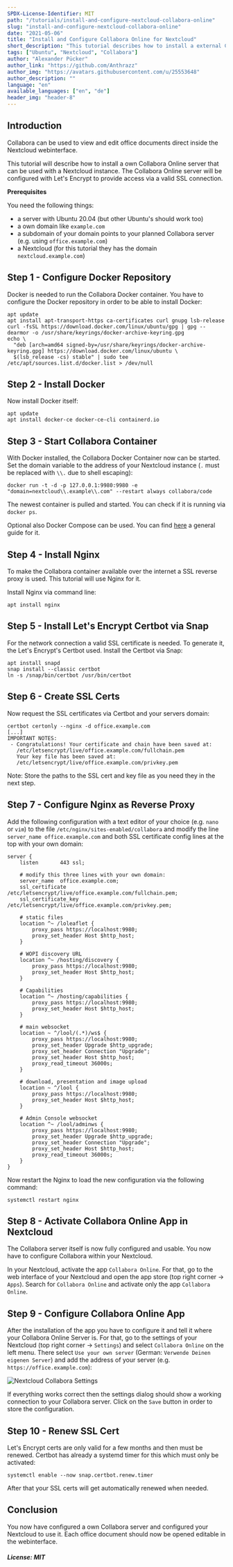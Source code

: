 ```yaml
---
SPDX-License-Identifier: MIT
path: "/tutorials/install-and-configure-nextcloud-collabora-online"
slug: "install-and-configure-nextcloud-collabora-online"
date: "2021-05-06"
title: "Install and Configure Collabora Online for Nextcloud"
short_description: "This tutorial describes how to install a external Collabora Online Server with Let's Encrypt and how to configure a already working Nextcloud instance."
tags: ["Ubuntu", "Nextcloud", "Collabora"]
author: "Alexander Pücker"
author_link: "https://github.com/Anthrazz"
author_img: "https://avatars.githubusercontent.com/u/25553648"
author_description: ""
language: "en"
available_languages: ["en", "de"]
header_img: "header-8"
---
```


## Introduction

Collabora can be used to view and edit office documents direct inside the Nextcloud webinterface.

This tutorial will describe how to install a own Collabora Online server that can be used with a Nextcloud instance. The Collabora Online server will be configured with Let's Encrypt to provide access via a valid SSL connection.

**Prerequisites**

You need the following things:

* a server with Ubuntu 20.04 (but other Ubuntu's should work too)
* a own domain like `example.com`
* a subdomain of your domain points to your planned Collabora server (e.g. using `office.example.com`)
* a Nextcloud (for this tutorial they has the domain `nextcloud.example.com`)

## Step 1 - Configure Docker Repository

Docker is needed to run the Collabora Docker container. You have to configure the Docker repository in order to be able to install Docker:

```shell=
apt update
apt install apt-transport-https ca-certificates curl gnupg lsb-release
curl -fsSL https://download.docker.com/linux/ubuntu/gpg | gpg --dearmor -o /usr/share/keyrings/docker-archive-keyring.gpg
echo \
  "deb [arch=amd64 signed-by=/usr/share/keyrings/docker-archive-keyring.gpg] https://download.docker.com/linux/ubuntu \
  $(lsb_release -cs) stable" | sudo tee /etc/apt/sources.list.d/docker.list > /dev/null
```

## Step 2 - Install Docker

Now install Docker itself:

```shell=
apt update
apt install docker-ce docker-ce-cli containerd.io
```

## Step 3 - Start Collabora Container

With Docker installed, the Collabora Docker Container now can be started. Set the domain variable to the address of your Nextcloud instance (`.` must be replaced with `\\.` due to shell escaping):

```shell=
docker run -t -d -p 127.0.0.1:9980:9980 -e "domain=nextcloud\\.example\\.com" --restart always collabora/code
```

The newest container is pulled and started. You can check if it is running via `docker ps`.

Optional also Docker Compose can be used. You can find [here](docker-compose-as-systemd-service) a general guide for it.

## Step 4 - Install Nginx

To make the Collabora container available over the internet a SSL reverse proxy is used. This tutorial will use Nginx for it.

Install Nginx via command line:

```shell=
apt install nginx
```

## Step 5 - Install Let's Encrypt Certbot via Snap

For the network connection a valid SSL certificate is needed. To generate it, the Let's Encrypt's Certbot used. Install the Certbot via Snap:

```shell=
apt install snapd
snap install --classic certbot
ln -s /snap/bin/certbot /usr/bin/certbot
```

## Step 6 - Create SSL Certs

Now request the SSL certificates via Certbot and your servers domain:

```shell=
certbot certonly --nginx -d office.example.com
[...]
IMPORTANT NOTES:
 - Congratulations! Your certificate and chain have been saved at:
   /etc/letsencrypt/live/office.example.com/fullchain.pem
   Your key file has been saved at:
   /etc/letsencrypt/live/office.example.com/privkey.pem
```

Note: Store the paths to the SSL cert and key file as you need they in the next step.

## Step 7 - Configure Nginx as Reverse Proxy

Add the following configuration with a text editor of your choice (e.g. `nano` or `vim`) to the file `/etc/nginx/sites-enabled/collabora` and modify the line `server_name office.example.com` and both SSL certificate config lines at the top with your own domain:

```nginx=
server {
    listen       443 ssl;

    # modify this three lines with your own domain:
    server_name  office.example.com;
    ssl_certificate /etc/letsencrypt/live/office.example.com/fullchain.pem;
    ssl_certificate_key /etc/letsencrypt/live/office.example.com/privkey.pem;

    # static files
    location ^~ /loleaflet {
        proxy_pass https://localhost:9980;
        proxy_set_header Host $http_host;
    }

    # WOPI discovery URL
    location ^~ /hosting/discovery {
        proxy_pass https://localhost:9980;
        proxy_set_header Host $http_host;
    }

    # Capabilities
    location ^~ /hosting/capabilities {
        proxy_pass https://localhost:9980;
        proxy_set_header Host $http_host;
    }

    # main websocket
    location ~ ^/lool/(.*)/ws$ {
        proxy_pass https://localhost:9980;
        proxy_set_header Upgrade $http_upgrade;
        proxy_set_header Connection "Upgrade";
        proxy_set_header Host $http_host;
        proxy_read_timeout 36000s;
    }

    # download, presentation and image upload
    location ~ ^/lool {
        proxy_pass https://localhost:9980;
        proxy_set_header Host $http_host;
    }

    # Admin Console websocket
    location ^~ /lool/adminws {
        proxy_pass https://localhost:9980;
        proxy_set_header Upgrade $http_upgrade;
        proxy_set_header Connection "Upgrade";
        proxy_set_header Host $http_host;
        proxy_read_timeout 36000s;
    }
}
```

Now restart the Nginx to load the new configuration via the following command:

```shell
systemctl restart nginx
```

## Step 8 - Activate Collabora Online App in Nextcloud

The Collabora server itself is now fully configured and usable. You now have to configure Collabora within your Nextcloud.

In your Nextcloud, activate the app `Collabora Online`. For that, go to the web interface of your Nextcloud and open the app store (top right corner -> `Apps`). Search for `Collabora Online` and activate only the app `Collabora Online`.

## Step 9 - Configure Collabora Online App

After the installation of the app you have to configure it and tell it where your Collabora Online Server is. For that, go to the settings of your Nextcloud (top right corner -> `Settings`) and select `Collabora Online` on the left menu. There select `Use your own server` (German: `Verwende Deinen eigenen Server`) and add the address of your server (e.g. `https://office.example.com`):

![Nextcloud Collabora Settings](images/nextcloud-collabora-settings.png)

If everything works correct then the settings dialog should show a working connection to your Collabora server. Click on the `Save` button in order to store the configuration.

## Step 10 - Renew SSL Cert

Let's Encrypt certs are only valid for a few months and then must be renewed. Certbot has already a systemd timer for this which must only be activated:

```shell=
systemctl enable --now snap.certbot.renew.timer
```

After that your SSL certs will get automatically renewed when needed.

## Conclusion

You now have configured a own Collabora server and configured your Nextcloud to use it. Each office document should now be opened editable in the webinterface.

##### License: MIT

<!--

Contributor's Certificate of Origin

By making a contribution to this project, I certify that:

(a) The contribution was created in whole or in part by me and I have
    the right to submit it under the license indicated in the file; or

(b) The contribution is based upon previous work that, to the best of my
    knowledge, is covered under an appropriate license and I have the
    right under that license to submit that work with modifications,
    whether created in whole or in part by me, under the same license
    (unless I am permitted to submit under a different license), as
    indicated in the file; or

(c) The contribution was provided directly to me by some other person
    who certified (a), (b) or (c) and I have not modified it.

(d) I understand and agree that this project and the contribution are
    public and that a record of the contribution (including all personal
    information I submit with it, including my sign-off) is maintained
    indefinitely and may be redistributed consistent with this project
    or the license(s) involved.

Signed-off-by: [Alexander Pücker alexander.puecker@hetzner.com]

-->
